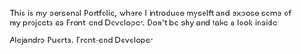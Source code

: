 This is my personal Portfolio, where I introduce myselft and expose some of my projects as Front-end Developer.
Don't be shy and take a look inside!

Alejandro Puerta. Front-end Developer